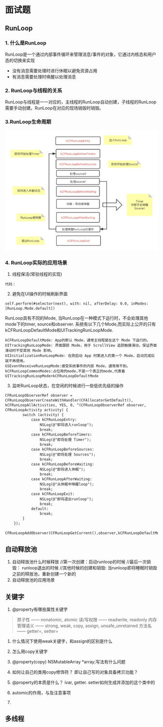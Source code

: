 # 面试题

## RunLoop

### 1. 什么是RunLoop

RunLoop是一个通过内部事件循环来管理消息/事件的对象，它通过内核态和用户态的切换来实现
* 没有消息需要处理时进行休眠以避免资源占用
* 有消息需要处理时唤醒以处理消息


### 2. RunLoop与线程的关系

RunLoop与线程是一一对应的，主线程的RunLoop自动创建，子线程的RunLoop需要手动创建。RunLoop在对应的现场销毁时销毁。

### 3.RunLoop生命周期
![](assets/16722839429102.jpg)


### 4. RunLoop实际的应用场景

1. 线程保活(常驻线程的实现)
```
代码：

```

2. 避免在UI操作的时候刷新界面
```
self.perform(#selector(next), with: nil, afterDelay: 0.0, inModes: [RunLoop.Mode.default])
```
RunLoop具有不同的Mode, 当RunLoop在一种模式下运行时，不会处理其他mode下的timer, source和observer.
系统有以下几个Mode,而实际上公开的只有kCFRunLoopDefaultMode和UITrackingRunLoopMode.
```
kCFRunLoopDefaultMode: App的默认 Mode，通常主线程是在这个 Mode 下运行的。
UITrackingRunLoopMode: 界面跟踪 Mode，用于 ScrollView 追踪触摸滑动，保证界面滑动时不受其他 Mode 影响。
UIInitializationRunLoopMode: 在刚启动 App 时第进入的第一个 Mode，启动完成后就不再使用。
GSEventReceiveRunLoopMode:接受系统事件的内部 Mode，通常用不到。
kCFRunLoopCommonModes:占位用的mode,不是一个真正的mode,代表着UITrackingRunLoopMode+kCFRunLoopDefaultMode
```

3. 监听RunLoop状态，在空闲的时候进行一些低优先级的操作
```
CFRunLoopObserverRef observer = CFRunLoopObserverCreateWithHandler(CFAllocatorGetDefault(), kCFRunLoopAllActivities, YES, 0, ^(CFRunLoopObserverRef observer, CFRunLoopActivity activity) {
        switch (activity) {
            case kCFRunLoopEntry:
                NSLog(@"即将进入runloop");
                break;
            case kCFRunLoopBeforeTimers:
                NSLog(@"即将处理 Timer");
                break;
            case kCFRunLoopBeforeSources:
                NSLog(@"即将处理 Sources");
                break;
            case kCFRunLoopBeforeWaiting:
                NSLog(@"即将进入休眠");
                break;
            case kCFRunLoopAfterWaiting:
                NSLog(@"从休眠中唤醒loop");
                break;
            case kCFRunLoopExit:
                NSLog(@"即将退出runloop");
                break;
            default:
                break;
        }
    });
        CFRunLoopAddObserver(CFRunLoopGetCurrent(),observer,kCFRunLoopDefaultMode);
```

## 自动释放池

1. 自动释放池什么时候释放
//第一次创建：启动runloop的时候
//最后一次销毁： runloop退出的时候
//其他时候的创建和销毁: 当runloop即将睡眠时销毁之前的释放池，重新创建一个新的
2. 自动释放池的应用场景

## 关键字


1. @property有哪些属性关键字 
>原子性 —— nonatomic, atomic
读/写权限 —— readwrite, readonly
内存管理语义 —— strong, weak, copy, assign, unsafe_unretained 
方法名 —— getter=<name>, setter=<name>

1. 什么情况下使用weak关键字，和assign的区别是什么

2. 怎么用copy关键字

3. @property(copy) NSMutableArray *array;写法有什么问题

4. 如何让自己的类用copy修饰符？ 即让自己写的对象具备拷贝功能？

5. @property的本质是什么？ ivar, getter. setter如何生成并添加的这个类中的
6. automic的作用，与及注意事项 
7. 

## 多线程